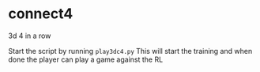 # connect4
3d 4 in a row

Start the script by running `play3dc4.py`
This will start the training and when done the player can play a game against the RL


